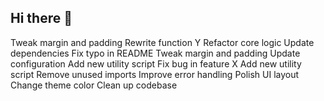 ## Hi there 👋

<!--
**zksoft/zksoft** is a ✨ _special_ ✨ repository because its `README.md` (this file) appears on your GitHub profile.

Here are some ideas to get you started:

- 🔭 I’m currently working on ...
- 🌱 I’m currently learning ...
- 👯 I’m looking to collaborate on ...
- 🤔 I’m looking for help with ...
- 💬 Ask me about ...
- 📫 How to reach me: ...
- 😄 Pronouns: ...
- ⚡ Fun fact: ...
-->
Tweak margin and padding
Rewrite function Y
Refactor core logic
Update dependencies
Fix typo in README
Tweak margin and padding
Update configuration
Add new utility script
Fix bug in feature X
Add new utility script
Remove unused imports
Improve error handling
Polish UI layout
Change theme color
Clean up codebase
